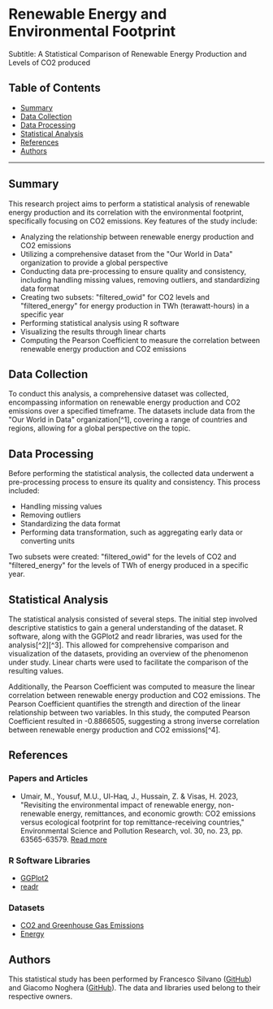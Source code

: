 # Renewable Energy and Environmental Footprint

Subtitle: A Statistical Comparison of Renewable Energy Production and Levels of CO2 produced

## Table of Contents
- [Summary](#summary)
- [Data Collection](#data-collection)
- [Data Processing](#data-processing)
- [Statistical Analysis](#statistical-analysis)
- [References](#references)
- [Authors](#authors)

---

## Summary

This research project aims to perform a statistical analysis of renewable energy production and its correlation with the environmental footprint, specifically focusing on CO2 emissions. Key features of the study include:

- Analyzing the relationship between renewable energy production and CO2 emissions
- Utilizing a comprehensive dataset from the "Our World in Data" organization to provide a global perspective
- Conducting data pre-processing to ensure quality and consistency, including handling missing values, removing outliers, and standardizing data format
- Creating two subsets: "filtered_owid" for CO2 levels and "filtered_energy" for energy production in TWh (terawatt-hours) in a specific year
- Performing statistical analysis using R software
- Visualizing the results through linear charts
- Computing the Pearson Coefficient to measure the correlation between renewable energy production and CO2 emissions

## Data Collection

To conduct this analysis, a comprehensive dataset was collected, encompassing information on renewable energy production and CO2 emissions over a specified timeframe. The datasets include data from the "Our World in Data" organization[^1], covering a range of countries and regions, allowing for a global perspective on the topic.

## Data Processing

Before performing the statistical analysis, the collected data underwent a pre-processing process to ensure its quality and consistency. This process included:

- Handling missing values
- Removing outliers
- Standardizing the data format
- Performing data transformation, such as aggregating early data or converting units

Two subsets were created: "filtered_owid" for the levels of CO2 and "filtered_energy" for the levels of TWh of energy produced in a specific year.

## Statistical Analysis

The statistical analysis consisted of several steps. The initial step involved descriptive statistics to gain a general understanding of the dataset. R software, along with the GGPlot2 and readr libraries, was used for the analysis[^2][^3]. This allowed for comprehensive comparison and visualization of the datasets, providing an overview of the phenomenon under study. Linear charts were used to facilitate the comparison of the resulting values.

Additionally, the Pearson Coefficient was computed to measure the linear correlation between renewable energy production and CO2 emissions. The Pearson Coefficient quantifies the strength and direction of the linear relationship between two variables. In this study, the computed Pearson Coefficient resulted in -0.8866505, suggesting a strong inverse correlation between renewable energy production and CO2 emissions[^4].

## References

### Papers and Articles

- Umair, M., Yousuf, M.U., Ul-Haq, J., Hussain, Z. & Visas, H. 2023, "Revisiting the environmental impact of renewable energy, non-renewable energy, remittances, and economic growth: CO2 emissions versus ecological footprint for top remittance-receiving countries," Environmental Science and Pollution Research, vol. 30, no. 23, pp. 63565-63579. [Read more](https://www.scopus.com/record/display.uri?eid=2-s2.0-85152668236&origin=resultslist&sort=plf-f&src=s&st1=renewables+AND+environmental+AND+footprint+AND+co2&sid=ab56510ac157cbb6850df078fbff0eae&sot=b&sdt=b&sl=65&s=TITLE-ABS-KEY%28renewables+AND+environmental+AND+footprint+AND+co2%29&relpos=13&citeCnt=0&searchTerm=)

### R Software Libraries

- [GGPlot2](https://ggplot2.tidyverse.org/index.html)
- [readr](https://cran.r-project.org/web/packages/readr/index.html)

### Datasets

- [CO2 and Greenhouse Gas Emissions](https://ourworldindata.org/co2-and-greenhouse-gas-emissions)
- [Energy](https://ourworldindata.org/energy)

## Authors

This statistical study has been performed by Francesco Silvano ([GitHub](https://github.com/francescosilvano)) and Giacomo Noghera ([GitHub](https://github.com/giacomonoghera)). The data and libraries used belong to their respective owners.
